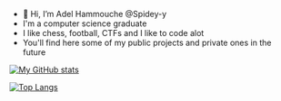 - 👋 Hi, I’m Adel Hammouche @Spidey-y
- I'm a computer science graduate
- I like chess, football, CTFs and I like to code alot 
- You'll find here some of my public projects and private ones in the future

[![My GitHub stats](https://github-readme-stats.vercel.app/api?username=spidey-y&show_icons=true&theme=radical)](https://github.com/anuraghazra/github-readme-stats)

[![Top Langs](https://github-readme-stats.vercel.app/api/top-langs/?username=spidey-y&hide_progress=true&theme=radical&layout=pie)](https://github.com/anuraghazra/github-readme-stats)



<!---
Spidey-y/Spidey-y is a ✨ special ✨ repository because its `README.md` (this file) appears on your GitHub profile.
You can click the Preview link to take a look at your changes.
--->

